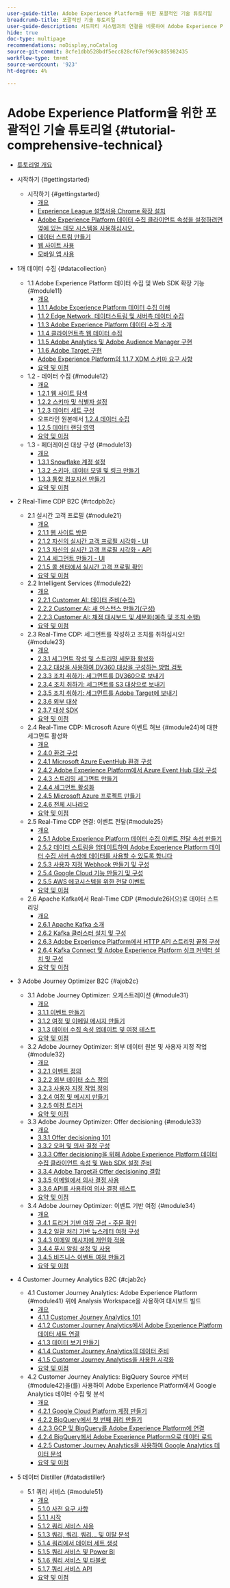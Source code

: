 ```yaml
---
user-guide-title: Adobe Experience Platform을 위한 포괄적인 기술 튜토리얼
breadcrumb-title: 포괄적인 기술 튜토리얼
user-guide-description: 서드파티 시스템과의 연결을 비롯하여 Adobe Experience Platform의 다양한 측면을 다루는 실습 튜토리얼입니다.
hide: true
doc-type: multipage
recommendations: noDisplay,noCatalog
source-git-commit: 8cfe1dbb528bdf5ecc828cf67ef969c885982435
workflow-type: tm+mt
source-wordcount: '923'
ht-degree: 4%

---
```



# Adobe Experience Platform을 위한 포괄적인 기술 튜토리얼 {#tutorial-comprehensive-technical}

+ [튜토리얼 개요](/help/tutorial-comprehensive-technical/overview.md)

+ 시작하기 {#gettingstarted}
   + 시작하기 {#gettingstarted}
      + [개요](/help/tutorial-comprehensive-technical/modules/gettingstarted/gettingstarted/getting-started.md)
      + [Experience League 설명서용 Chrome 확장 설치](/help/tutorial-comprehensive-technical/modules/gettingstarted/gettingstarted/ex1.md)
      + [Adobe Experience Platform 데이터 수집 클라이언트 속성을 설정하려면 옆에 있는 데모 시스템을 사용하십시오.](/help/tutorial-comprehensive-technical/modules/gettingstarted/gettingstarted/ex2.md)
      + [데이터 스트림 만들기](/help/tutorial-comprehensive-technical/modules/gettingstarted/gettingstarted/ex3.md)
      + [웹 사이트 사용](/help/tutorial-comprehensive-technical/modules/gettingstarted/gettingstarted/ex4.md)
      + [모바일 앱 사용](/help/tutorial-comprehensive-technical/modules/gettingstarted/gettingstarted/ex5.md)

+ 1개 데이터 수집 {#datacollection}
   + 1.1 Adobe Experience Platform 데이터 수집 및 Web SDK 확장 기능 {#module11}
      + [개요](/help/tutorial-comprehensive-technical/modules/datacollection/module1.1/data-ingestion-launch-web-sdk.md)
      + [1.1.1 Adobe Experience Platform 데이터 수집 이해](/help/tutorial-comprehensive-technical/modules/datacollection/module1.1/ex1.md)
      + [1.1.2 Edge Network, 데이터스트림 및 서버측 데이터 수집](/help/tutorial-comprehensive-technical/modules/datacollection/module1.1/ex2.md)
      + [1.1.3 Adobe Experience Platform 데이터 수집 소개](/help/tutorial-comprehensive-technical/modules/datacollection/module1.1/ex3.md)
      + [1.1.4 클라이언트측 웹 데이터 수집](/help/tutorial-comprehensive-technical/modules/datacollection/module1.1/ex4.md)
      + [1.1.5 Adobe Analytics 및 Adobe Audience Manager 구현](/help/tutorial-comprehensive-technical/modules/datacollection/module1.1/ex5.md)
      + [1.1.6 Adobe Target 구현](/help/tutorial-comprehensive-technical/modules/datacollection/module1.1/ex6.md)
      + [Adobe Experience Platform의 1.1.7 XDM 스키마 요구 사항](/help/tutorial-comprehensive-technical/modules/datacollection/module1.1/ex7.md)
      + [요약 및 이점](/help/tutorial-comprehensive-technical/modules/datacollection/module1.1/summary.md)
   + 1.2 - 데이터 수집 {#module12}
      + [개요](/help/tutorial-comprehensive-technical/modules/datacollection/module1.2/data-ingestion.md)
      + [1.2.1 웹 사이트 탐색](/help/tutorial-comprehensive-technical/modules/datacollection/module1.2/ex1.md)
      + [1.2.2 스키마 및 식별자 설정](/help/tutorial-comprehensive-technical/modules/datacollection/module1.2/ex2.md)
      + [1.2.3 데이터 세트 구성](/help/tutorial-comprehensive-technical/modules/datacollection/module1.2/ex3.md)
      + 오프라인 원본에서 [1.2.4 데이터 수집](/help/tutorial-comprehensive-technical/modules/datacollection/module1.2/ex4.md)
      + [1.2.5 데이터 랜딩 영역](/help/tutorial-comprehensive-technical/modules/datacollection/module1.2/ex5.md)
      + [요약 및 이점](/help/tutorial-comprehensive-technical/modules/datacollection/module1.2/summary.md)
   + 1.3 - 페더레이션 대상 구성 {#module13}
      + [개요](/help/tutorial-comprehensive-technical/modules/datacollection/module1.3/fac.md)
      + [1.3.1 Snowflake 계정 설정](/help/tutorial-comprehensive-technical/modules/datacollection/module1.3/ex1.md)
      + [1.3.2 스키마, 데이터 모델 및 링크 만들기](/help/tutorial-comprehensive-technical/modules/datacollection/module1.3/ex2.md)
      + [1.3.3 통합 컴포지션 만들기](/help/tutorial-comprehensive-technical/modules/datacollection/module1.3/ex3.md)
      + [요약 및 이점](/help/tutorial-comprehensive-technical/modules/datacollection/module1.3/summary.md)

+ 2 Real-Time CDP B2C {#rtcdpb2c}
   + 2.1 실시간 고객 프로필 {#module21}
      + [개요](/help/tutorial-comprehensive-technical/modules/rtcdp-b2c/module2.1/real-time-customer-profile.md)
      + [2.1.1 웹 사이트 방문](/help/tutorial-comprehensive-technical/modules/rtcdp-b2c/module2.1/ex1.md)
      + [2.1.2 자신의 실시간 고객 프로필 시각화 - UI](/help/tutorial-comprehensive-technical/modules/rtcdp-b2c/module2.1/ex2.md)
      + [2.1.3 자신의 실시간 고객 프로필 시각화 - API](/help/tutorial-comprehensive-technical/modules/rtcdp-b2c/module2.1/ex3.md)
      + [2.1.4 세그먼트 만들기 - UI](/help/tutorial-comprehensive-technical/modules/rtcdp-b2c/module2.1/ex4.md)
      + [2.1.5 콜 센터에서 실시간 고객 프로필 확인](/help/tutorial-comprehensive-technical/modules/rtcdp-b2c/module2.1/ex5.md)
      + [요약 및 이점](/help/tutorial-comprehensive-technical/modules/rtcdp-b2c/module2.1/summary.md)
   + 2.2 Intelligent Services {#module22}
      + [개요](/help/tutorial-comprehensive-technical/modules/rtcdp-b2c/module2.2/intelligent-services.md)
      + [2.2.1 Customer AI: 데이터 준비(수집)](/help/tutorial-comprehensive-technical/modules/rtcdp-b2c/module2.2/ex1.md)
      + [2.2.2 Customer AI: 새 인스턴스 만들기(구성)](/help/tutorial-comprehensive-technical/modules/rtcdp-b2c/module2.2/ex2.md)
      + [2.2.3 Customer AI: 채점 대시보드 및 세분화(예측 및 조치 수행)](/help/tutorial-comprehensive-technical/modules/rtcdp-b2c/module2.2/ex3.md)
      + [요약 및 이점](/help/tutorial-comprehensive-technical/modules/rtcdp-b2c/module2.2/summary.md)
   + 2.3 Real-Time CDP: 세그먼트를 작성하고 조치를 취하십시오! {#module23}
      + [개요](/help/tutorial-comprehensive-technical/modules/rtcdp-b2c/module2.3/real-time-cdp-build-a-segment-take-action.md)
      + [2.3.1 세그먼트 작성 및 스트리밍 세분화 활성화](/help/tutorial-comprehensive-technical/modules/rtcdp-b2c/module2.3/ex1.md)
      + [2.3.2 대상을 사용하여 DV360 대상을 구성하는 방법 검토](/help/tutorial-comprehensive-technical/modules/rtcdp-b2c/module2.3/ex2.md)
      + [2.3.3 조치 취하기: 세그먼트를 DV360으로 보내기](/help/tutorial-comprehensive-technical/modules/rtcdp-b2c/module2.3/ex3.md)
      + [2.3.4 조치 취하기: 세그먼트를 S3 대상으로 보내기](/help/tutorial-comprehensive-technical/modules/rtcdp-b2c/module2.3/ex4.md)
      + [2.3.5 조치 취하기: 세그먼트를 Adobe Target에 보내기](/help/tutorial-comprehensive-technical/modules/rtcdp-b2c/module2.3/ex5.md)
      + [2.3.6 외부 대상](/help/tutorial-comprehensive-technical/modules/rtcdp-b2c/module2.3/ex6.md)
      + [2.3.7 대상 SDK](/help/tutorial-comprehensive-technical/modules/rtcdp-b2c/module2.3/ex7.md)
      + [요약 및 이점](/help/tutorial-comprehensive-technical/modules/rtcdp-b2c/module2.3/summary.md)
   + 2.4 Real-Time CDP: Microsoft Azure 이벤트 허브 {#module24}에 대한 세그먼트 활성화
      + [개요](/help/tutorial-comprehensive-technical/modules/rtcdp-b2c/module2.4/segment-activation-microsoft-azure-eventhub.md)
      + [2.4.0 환경 구성](/help/tutorial-comprehensive-technical/modules/rtcdp-b2c/module2.4/ex0.md)
      + [2.4.1 Microsoft Azure EventHub 환경 구성](/help/tutorial-comprehensive-technical/modules/rtcdp-b2c/module2.4/ex1.md)
      + [2.4.2 Adobe Experience Platform에서 Azure Event Hub 대상 구성](/help/tutorial-comprehensive-technical/modules/rtcdp-b2c/module2.4/ex2.md)
      + [2.4.3 스트리밍 세그먼트 만들기](/help/tutorial-comprehensive-technical/modules/rtcdp-b2c/module2.4/ex3.md)
      + [2.4.4 세그먼트 활성화](/help/tutorial-comprehensive-technical/modules/rtcdp-b2c/module2.4/ex4.md)
      + [2.4.5 Microsoft Azure 프로젝트 만들기](/help/tutorial-comprehensive-technical/modules/rtcdp-b2c/module2.4/ex5.md)
      + [2.4.6 전체 시나리오](/help/tutorial-comprehensive-technical/modules/rtcdp-b2c/module2.4/ex6.md)
      + [요약 및 이점](/help/tutorial-comprehensive-technical/modules/rtcdp-b2c/module2.4/summary.md)
   + 2.5 Real-Time CDP 연결: 이벤트 전달{#module25}
      + [개요](/help/tutorial-comprehensive-technical/modules/rtcdp-b2c/module2.5/aep-data-collection-ssf.md)
      + [2.5.1 Adobe Experience Platform 데이터 수집 이벤트 전달 속성 만들기](/help/tutorial-comprehensive-technical/modules/rtcdp-b2c/module2.5/ex1.md)
      + [2.5.2 데이터 스트림을 업데이트하여 Adobe Experience Platform 데이터 수집 서버 속성에 데이터를 사용할 수 있도록 합니다](/help/tutorial-comprehensive-technical/modules/rtcdp-b2c/module2.5/ex2.md)
      + [2.5.3 사용자 지정 Webhook 만들기 및 구성](/help/tutorial-comprehensive-technical/modules/rtcdp-b2c/module2.5/ex3.md)
      + [2.5.4 Google Cloud 기능 만들기 및 구성](/help/tutorial-comprehensive-technical/modules/rtcdp-b2c/module2.5/ex4.md)
      + [2.5.5 AWS 에코시스템을 위한 전달 이벤트](/help/tutorial-comprehensive-technical/modules/rtcdp-b2c/module2.5/ex5.md)
      + [요약 및 이점](/help/tutorial-comprehensive-technical/modules/rtcdp-b2c/module2.5/summary.md)
   + 2.6 Apache Kafka에서 Real-Time CDP {#module26}(으)로 데이터 스트리밍
      + [개요](/help/tutorial-comprehensive-technical/modules/rtcdp-b2c/module2.6/aep-apache-kafka.md)
      + [2.6.1 Apache Kafka 소개](/help/tutorial-comprehensive-technical/modules/rtcdp-b2c/module2.6/ex1.md)
      + [2.6.2 Kafka 클러스터 설치 및 구성](/help/tutorial-comprehensive-technical/modules/rtcdp-b2c/module2.6/ex2.md)
      + [2.6.3 Adobe Experience Platform에서 HTTP API 스트리밍 끝점 구성](/help/tutorial-comprehensive-technical/modules/rtcdp-b2c/module2.6/ex3.md)
      + [2.6.4 Kafka Connect 및 Adobe Experience Platform 싱크 커넥터 설치 및 구성](/help/tutorial-comprehensive-technical/modules/rtcdp-b2c/module2.6/ex4.md)
      + [요약 및 이점](/help/tutorial-comprehensive-technical/modules/rtcdp-b2c/module2.6/summary.md)

+ 3 Adobe Journey Optimizer B2C {#ajob2c}
   + 3.1 Adobe Journey Optimizer: 오케스트레이션 {#module31}
      + [개요](/help/tutorial-comprehensive-technical/modules/ajo-b2c/module3.1/journey-orchestration-create-account.md)
      + [3.1.1 이벤트 만들기](/help/tutorial-comprehensive-technical/modules/ajo-b2c/module3.1/ex1.md)
      + [3.1.2 여정 및 이메일 메시지 만들기](/help/tutorial-comprehensive-technical/modules/ajo-b2c/module3.1/ex2.md)
      + [3.1.3 데이터 수집 속성 업데이트 및 여정 테스트](/help/tutorial-comprehensive-technical/modules/ajo-b2c/module3.1/ex3.md)
      + [요약 및 이점](/help/tutorial-comprehensive-technical/modules/ajo-b2c/module3.1/summary.md)
   + 3.2 Adobe Journey Optimizer: 외부 데이터 원본 및 사용자 지정 작업 {#module32}
      + [개요](/help/tutorial-comprehensive-technical/modules/ajo-b2c/module3.2/journey-orchestration-external-weather-api-sms.md)
      + [3.2.1 이벤트 정의](/help/tutorial-comprehensive-technical/modules/ajo-b2c/module3.2/ex1.md)
      + [3.2.2 외부 데이터 소스 정의](/help/tutorial-comprehensive-technical/modules/ajo-b2c/module3.2/ex2.md)
      + [3.2.3 사용자 지정 작업 정의](/help/tutorial-comprehensive-technical/modules/ajo-b2c/module3.2/ex3.md)
      + [3.2.4 여정 및 메시지 만들기](/help/tutorial-comprehensive-technical/modules/ajo-b2c/module3.2/ex4.md)
      + [3.2.5 여정 트리거](/help/tutorial-comprehensive-technical/modules/ajo-b2c/module3.2/ex5.md)
      + [요약 및 이점](/help/tutorial-comprehensive-technical/modules/ajo-b2c/module3.2/summary.md)
   + 3.3 Adobe Journey Optimizer: Offer decisioning {#module33}
      + [개요](/help/tutorial-comprehensive-technical/modules/ajo-b2c/module3.3/offer-decisioning.md)
      + [3.3.1 Offer decisioning 101](/help/tutorial-comprehensive-technical/modules/ajo-b2c/module3.3/ex1.md)
      + [3.3.2 오퍼 및 의사 결정 구성](/help/tutorial-comprehensive-technical/modules/ajo-b2c/module3.3/ex2.md)
      + [3.3.3 Offer decisioning을 위해 Adobe Experience Platform 데이터 수집 클라이언트 속성 및 Web SDK 설정 준비](/help/tutorial-comprehensive-technical/modules/ajo-b2c/module3.3/ex3.md)
      + [3.3.4 Adobe Target과 Offer decisioning 결합](/help/tutorial-comprehensive-technical/modules/ajo-b2c/module3.3/ex4.md)
      + [3.3.5 이메일에서 의사 결정 사용](/help/tutorial-comprehensive-technical/modules/ajo-b2c/module3.3/ex5.md)
      + [3.3.6 API를 사용하여 의사 결정 테스트](/help/tutorial-comprehensive-technical/modules/ajo-b2c/module3.3/ex6.md)
      + [요약 및 이점](/help/tutorial-comprehensive-technical/modules/ajo-b2c/module3.3/summary.md)
   + 3.4 Adobe Journey Optimizer: 이벤트 기반 여정 {#module34}
      + [개요](/help/tutorial-comprehensive-technical/modules/ajo-b2c/module3.4/journeyoptimizer.md)
      + [3.4.1 트리거 기반 여정 구성 - 주문 확인](/help/tutorial-comprehensive-technical/modules/ajo-b2c/module3.4/ex1.md)
      + [3.4.2 일괄 처리 기반 뉴스레터 여정 구성](/help/tutorial-comprehensive-technical/modules/ajo-b2c/module3.4/ex2.md)
      + [3.4.3 이메일 메시지에 개인화 적용](/help/tutorial-comprehensive-technical/modules/ajo-b2c/module3.4/ex3.md)
      + [3.4.4 푸시 알림 설정 및 사용](/help/tutorial-comprehensive-technical/modules/ajo-b2c/module3.4/ex4.md)
      + [3.4.5 비즈니스 이벤트 여정 만들기](/help/tutorial-comprehensive-technical/modules/ajo-b2c/module3.4/ex5.md)
      + [요약 및 이점](/help/tutorial-comprehensive-technical/modules/ajo-b2c/module3.4/summary.md)

+ 4 Customer Journey Analytics B2C {#cjab2c}
   + 4.1 Customer Journey Analytics: Adobe Experience Platform {#module41} 위에 Analysis Workspace을 사용하여 대시보드 빌드
      + [개요](/help/tutorial-comprehensive-technical/modules/cja-b2c/module4.1/customer-journey-analytics-build-a-dashboard.md)
      + [4.1.1 Customer Journey Analytics 101](/help/tutorial-comprehensive-technical/modules/cja-b2c/module4.1/ex1.md)
      + [4.1.2 Customer Journey Analytics에서 Adobe Experience Platform 데이터 세트 연결](/help/tutorial-comprehensive-technical/modules/cja-b2c/module4.1/ex2.md)
      + [4.1.3 데이터 보기 만들기](/help/tutorial-comprehensive-technical/modules/cja-b2c/module4.1/ex3.md)
      + [4.1.4 Customer Journey Analytics의 데이터 준비](/help/tutorial-comprehensive-technical/modules/cja-b2c/module4.1/ex4.md)
      + [4.1.5 Customer Journey Analytics을 사용한 시각화](/help/tutorial-comprehensive-technical/modules/cja-b2c/module4.1/ex5.md)
      + [요약 및 이점](/help/tutorial-comprehensive-technical/modules/cja-b2c/module4.1/summary.md)
   + 4.2 Customer Journey Analytics: BigQuery Source 커넥터 {#module42}을(를) 사용하여 Adobe Experience Platform에서 Google Analytics 데이터 수집 및 분석
      + [개요](/help/tutorial-comprehensive-technical/modules/cja-b2c/module4.2/customer-journey-analytics-bigquery-gcp.md)
      + [4.2.1 Google Cloud Platform 계정 만들기](/help/tutorial-comprehensive-technical/modules/cja-b2c/module4.2/ex1.md)
      + [4.2.2 BigQuery에서 첫 번째 쿼리 만들기](/help/tutorial-comprehensive-technical/modules/cja-b2c/module4.2/ex2.md)
      + [4.2.3 GCP 및 BigQuery를 Adobe Experience Platform에 연결](/help/tutorial-comprehensive-technical/modules/cja-b2c/module4.2/ex3.md)
      + [4.2.4 BigQuery에서 Adobe Experience Platform으로 데이터 로드](/help/tutorial-comprehensive-technical/modules/cja-b2c/module4.2/ex4.md)
      + [4.2.5 Customer Journey Analytics을 사용하여 Google Analytics 데이터 분석](/help/tutorial-comprehensive-technical/modules/cja-b2c/module4.2/ex5.md)
      + [요약 및 이점](/help/tutorial-comprehensive-technical/modules/cja-b2c/module4.2/summary.md)

+ 5 데이터 Distiller {#datadistiller}
   + 5.1 쿼리 서비스 {#module51}
      + [개요](/help/tutorial-comprehensive-technical/modules/datadistiller/module5.1/query-service.md)
      + [5.1.0 사전 요구 사항](/help/tutorial-comprehensive-technical/modules/datadistiller/module5.1/ex0.md)
      + [5.1.1 시작](/help/tutorial-comprehensive-technical/modules/datadistiller/module5.1/ex1.md)
      + [5.1.2 쿼리 서비스 사용](/help/tutorial-comprehensive-technical/modules/datadistiller/module5.1/ex2.md)
      + [5.1.3 쿼리, 쿼리, 쿼리... 및 이탈 분석](/help/tutorial-comprehensive-technical/modules/datadistiller/module5.1/ex3.md)
      + [5.1.4 쿼리에서 데이터 세트 생성](/help/tutorial-comprehensive-technical/modules/datadistiller/module5.1/ex4.md)
      + [5.1.5 쿼리 서비스 및 Power BI](/help/tutorial-comprehensive-technical/modules/datadistiller/module5.1/ex5.md)
      + [5.1.6 쿼리 서비스 및 타블로](/help/tutorial-comprehensive-technical/modules/datadistiller/module5.1/ex6.md)
      + [5.1.7 쿼리 서비스 API](/help/tutorial-comprehensive-technical/modules/datadistiller/module5.1/ex7.md)
      + [요약 및 이점](/help/tutorial-comprehensive-technical/modules/datadistiller/module5.1/summary.md)




